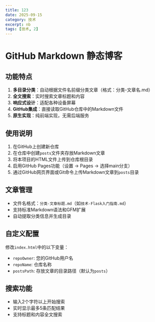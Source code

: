 ```yaml
---
title: 123
date: 2025-09-15
category: 技术
excerpt: nb
tags: [技术, 2]
---
```


# GitHub Markdown 静态博客

## 功能特点

1. **多目录分类**：自动根据文件名前缀分类文章（格式：分类-文章名.md）
2. **全文搜索**：实时搜索文章标题和内容
3. **响应式设计**：适配各种设备屏幕
4. **GitHub集成**：直接读取GitHub仓库中的Markdown文件
5. **原生实现**：纯前端实现，无需后端服务

## 使用说明

1. 在GitHub上创建新仓库
2. 在仓库中创建`posts`文件夹存放Markdown文章
3. 将本项目的HTML文件上传到仓库根目录
4. 启用GitHub Pages功能（设置 -> Pages -> 选择main分支）
5. 通过GitHub网页界面或Git命令上传Markdown文章到`posts`目录

## 文章管理

- 文件名格式：`分类-文章标题.md`（如`技术-Flask入门指南.md`）
- 支持标准Markdown语法和GFM扩展
- 自动提取分类信息并生成目录

## 自定义配置

修改`index.html`中的以下变量：
- `repoOwner`: 您的GitHub用户名
- `repoName`: 仓库名称
- `postsPath`: 存放文章的目录路径（默认为`posts`）

## 搜索功能

- 输入2个字符以上开始搜索
- 实时显示最多5条匹配结果
- 支持标题和内容全文搜索
